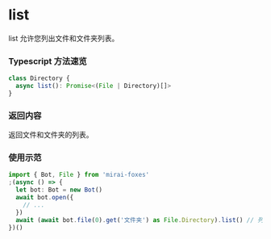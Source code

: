 # list

list 允许您列出文件和文件夹列表。

### Typescript 方法速览

```typescript
class Directory {
  async list(): Promise<(File | Directory)[]>
}
```

### 返回内容

返回文件和文件夹的列表。

### 使用示范

```typescript
import { Bot, File } from 'mirai-foxes'
;(async () => {
  let bot: Bot = new Bot()
  await bot.open({
    // ...
  })
  await (await bot.file(0).get('文件夹') as File.Directory).list() // 列出文件列表
})()
```
